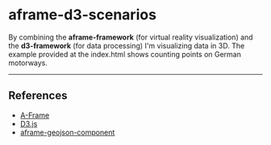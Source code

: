 aframe-d3-scenarios
=================

By combining the **aframe-framework** (for virtual reality visualization) and the **d3-framework** (for data processing) I'm visualizing data in 3D. 
The example provided at the index.html shows counting points on German motorways.

----------


References
-------------

 - [A-Frame]
 - [D3.js]
 - [aframe-geojson-component]



[A-Frame]: https://aframe.io/
[D3.js]: https://d3js.org/
[aframe-geojson-component]: https://github.com/mattrei/aframe-geojson-component
